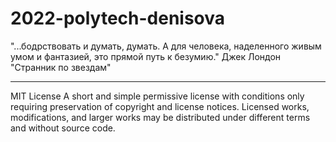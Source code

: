 # 2022-polytech-denisova
"...бодрствовать и думать, думать. А для человека, наделенного живым умом и фантазией, это прямой путь к безумию."
                                                                                 Джек Лондон "Странник по звездам"


__________________________________________________________________________________________________________________
MIT License
A short and simple permissive license with conditions only requiring preservation of copyright and license notices. Licensed works, modifications, and larger works may be distributed under different terms and without source code.
